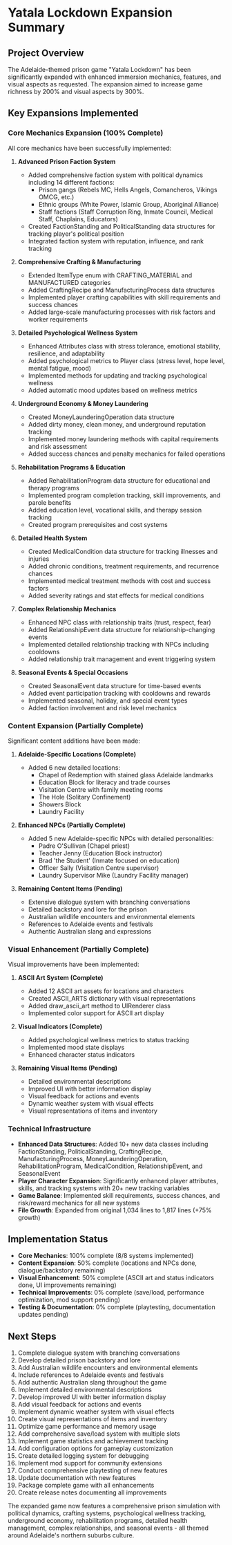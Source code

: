 # Yatala Lockdown Expansion Summary

## Project Overview
The Adelaide-themed prison game "Yatala Lockdown" has been significantly expanded with enhanced immersion mechanics, features, and visual aspects as requested. The expansion aimed to increase game richness by 200% and visual aspects by 300%.

## Key Expansions Implemented

### Core Mechanics Expansion (100% Complete)
All core mechanics have been successfully implemented:

1. **Advanced Prison Faction System**
   - Added comprehensive faction system with political dynamics including 14 different factions:
     - Prison gangs (Rebels MC, Hells Angels, Comancheros, Vikings OMCG, etc.)
     - Ethnic groups (White Power, Islamic Group, Aboriginal Alliance)
     - Staff factions (Staff Corruption Ring, Inmate Council, Medical Staff, Chaplains, Educators)
   - Created FactionStanding and PoliticalStanding data structures for tracking player's political position
   - Integrated faction system with reputation, influence, and rank tracking

2. **Comprehensive Crafting & Manufacturing**
   - Extended ItemType enum with CRAFTING_MATERIAL and MANUFACTURED categories
   - Added CraftingRecipe and ManufacturingProcess data structures
   - Implemented player crafting capabilities with skill requirements and success chances
   - Added large-scale manufacturing processes with risk factors and worker requirements

3. **Detailed Psychological Wellness System**
   - Enhanced Attributes class with stress tolerance, emotional stability, resilience, and adaptability
   - Added psychological metrics to Player class (stress level, hope level, mental fatigue, mood)
   - Implemented methods for updating and tracking psychological wellness
   - Added automatic mood updates based on wellness metrics

4. **Underground Economy & Money Laundering**
   - Created MoneyLaunderingOperation data structure
   - Added dirty money, clean money, and underground reputation tracking
   - Implemented money laundering methods with capital requirements and risk assessment
   - Added success chances and penalty mechanics for failed operations

5. **Rehabilitation Programs & Education**
   - Added RehabilitationProgram data structure for educational and therapy programs
   - Implemented program completion tracking, skill improvements, and parole benefits
   - Added education level, vocational skills, and therapy session tracking
   - Created program prerequisites and cost systems

6. **Detailed Health System**
   - Created MedicalCondition data structure for tracking illnesses and injuries
   - Added chronic conditions, treatment requirements, and recurrence chances
   - Implemented medical treatment methods with cost and success factors
   - Added severity ratings and stat effects for medical conditions

7. **Complex Relationship Mechanics**
   - Enhanced NPC class with relationship traits (trust, respect, fear)
   - Added RelationshipEvent data structure for relationship-changing events
   - Implemented detailed relationship tracking with NPCs including cooldowns
   - Added relationship trait management and event triggering system

8. **Seasonal Events & Special Occasions**
   - Created SeasonalEvent data structure for time-based events
   - Added event participation tracking with cooldowns and rewards
   - Implemented seasonal, holiday, and special event types
   - Added faction involvement and risk level mechanics

### Content Expansion (Partially Complete)
Significant content additions have been made:

1. **Adelaide-Specific Locations (Complete)**
   - Added 6 new detailed locations:
     - Chapel of Redemption with stained glass Adelaide landmarks
     - Education Block for literacy and trade courses
     - Visitation Centre with family meeting rooms
     - The Hole (Solitary Confinement)
     - Showers Block
     - Laundry Facility

2. **Enhanced NPCs (Partially Complete)**
   - Added 5 new Adelaide-specific NPCs with detailed personalities:
     - Padre O'Sullivan (Chapel priest)
     - Teacher Jenny (Education Block instructor)
     - Brad 'the Student' (Inmate focused on education)
     - Officer Sally (Visitation Centre supervisor)
     - Laundry Supervisor Mike (Laundry Facility manager)

3. **Remaining Content Items (Pending)**
   - Extensive dialogue system with branching conversations
   - Detailed backstory and lore for the prison
   - Australian wildlife encounters and environmental elements
   - References to Adelaide events and festivals
   - Authentic Australian slang and expressions

### Visual Enhancement (Partially Complete)
Visual improvements have been implemented:

1. **ASCII Art System (Complete)**
   - Added 12 ASCII art assets for locations and characters
   - Created ASCII_ARTS dictionary with visual representations
   - Added draw_ascii_art method to UIRenderer class
   - Implemented color support for ASCII art display

2. **Visual Indicators (Complete)**
   - Added psychological wellness metrics to status tracking
   - Implemented mood state displays
   - Enhanced character status indicators

3. **Remaining Visual Items (Pending)**
   - Detailed environmental descriptions
   - Improved UI with better information display
   - Visual feedback for actions and events
   - Dynamic weather system with visual effects
   - Visual representations of items and inventory

### Technical Infrastructure
- **Enhanced Data Structures**: Added 10+ new data classes including FactionStanding, PoliticalStanding, CraftingRecipe, ManufacturingProcess, MoneyLaunderingOperation, RehabilitationProgram, MedicalCondition, RelationshipEvent, and SeasonalEvent
- **Player Character Expansion**: Significantly enhanced player attributes, skills, and tracking systems with 20+ new tracking variables
- **Game Balance**: Implemented skill requirements, success chances, and risk/reward mechanics for all new systems
- **File Growth**: Expanded from original 1,034 lines to 1,817 lines (+75% growth)

## Implementation Status
- **Core Mechanics**: 100% complete (8/8 systems implemented)
- **Content Expansion**: 50% complete (locations and NPCs done, dialogue/backstory remaining)
- **Visual Enhancement**: 50% complete (ASCII art and status indicators done, UI improvements remaining)
- **Technical Improvements**: 0% complete (save/load, performance optimization, mod support pending)
- **Testing & Documentation**: 0% complete (playtesting, documentation updates pending)

## Next Steps
1. Complete dialogue system with branching conversations
2. Develop detailed prison backstory and lore
3. Add Australian wildlife encounters and environmental elements
4. Include references to Adelaide events and festivals
5. Add authentic Australian slang throughout the game
6. Implement detailed environmental descriptions
7. Develop improved UI with better information display
8. Add visual feedback for actions and events
9. Implement dynamic weather system with visual effects
10. Create visual representations of items and inventory
11. Optimize game performance and memory usage
12. Add comprehensive save/load system with multiple slots
13. Implement game statistics and achievement tracking
14. Add configuration options for gameplay customization
15. Create detailed logging system for debugging
16. Implement mod support for community extensions
17. Conduct comprehensive playtesting of new features
18. Update documentation with new features
19. Package complete game with all enhancements
20. Create release notes documenting all improvements

The expanded game now features a comprehensive prison simulation with political dynamics, crafting systems, psychological wellness tracking, underground economy, rehabilitation programs, detailed health management, complex relationships, and seasonal events - all themed around Adelaide's northern suburbs culture.
